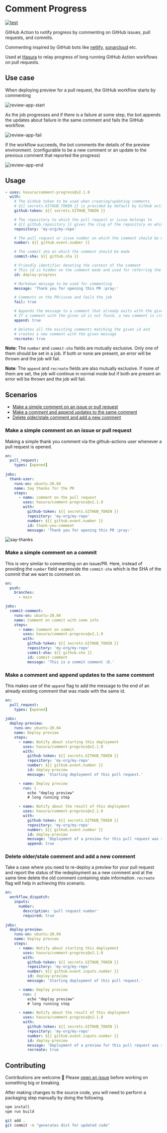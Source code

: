 # Comment Progress

[![test](https://github.com/hasura/comment-progress/actions/workflows/test.yml/badge.svg)](https://github.com/hasura/comment-progress/actions/workflows/test.yml)

GitHub Action to notify progress by commenting on GitHub issues, pull requests, and commits.

Commenting inspired  by GitHub bots like [netlify](https://github.com/apps/netlify), [sonarcloud](https://github.com/apps/sonarcloud) etc.

Used at [Hasura](https://hasura.io/) to relay progress of long running GitHub Action workflows on pull requests.

## Use case

When deploying preview for a pull request, the GitHub workflow starts by commenting 

![review-app-start](images/review-app-start.png)

As the job progresses and if there is a failure at some step, the bot appends the updates about failure in the same comment and fails the GitHub workflow.

![review-app-fail](images/review-app-fail.png)

If the workflow succeeds, the bot comments the details of the preview environment. (configurable to be a new comment or an update to the previous comment that reported the progress)

![review-app-end](images/review-app-end.png)

## Usage
```yml
- uses: hasura/comment-progress@v2.1.0
  with:
    # The GitHub token to be used when creating/updating comments
    # ${{ secrets.GITHUB_TOKEN }} is provided by default by GitHub actions
    github-token: ${{ secrets.GITHUB_TOKEN }}

    # The repository to which the pull request or issue belongs to
    # ${{ github.repository }} gives the slug of the repository on which the action is running
    repository: 'my-org/my-repo'

    # The pull request or issue number on which the comment should be made 
    number: ${{ github.event.number }}

    # The commit sha on which the comment should be made
    commit-sha: ${{ github.sha }}

    # Friendly identifier denoting the context of the comment
    # This id is hidden on the comment made and used for referring the same comment afterwards.
    id: deploy-progress

    # Markdown message to be used for commenting
    message: 'Thank you for opening this PR :pray:'

    # Comments on the PR/issue and fails the job
    fail: true

    # Appends the message to a comment that already exits with the given id.
    # If a comment with the given id is not found, a new comment is created
    append: true

    # Deletes all the existing comments matching the given id and
    # creates a new comment with the given message
    recreate: true
```


**Note:** The `number` and `commit-sha` fields are mutually exclusive. Only one of them should be set in a job. If both or none are present, an error will be thrown and the job will fail.

**Note**: The `append` and `recreate` fields are also mutually exclusive. If none of them are set, the job will continue in normal mode but if both are present an error will be thrown and the job will fail.

## Scenarios
- [Make a simple comment on an issue or pull request](#make-a-simple-comment-on-an-issue-or-pull-request)
- [Make a comment and append updates to the same comment](#make-a-comment-and-append-updates-to-the-same-comment)
- [Delete older/stale comment and add a new comment](#delete-olderstale-comment-and-add-a-new-comment)

### Make a simple comment on an issue or pull request

Making a simple thank you comment via the github-actions user whenever a pull request is opened.

```yml
on:
  pull_request:
    types: [opened]
    
jobs:
  thank-user:
    runs-on: ubuntu-20.04
    name: Say thanks for the PR
    steps:
      - name: comment on the pull request
        uses: hasura/comment-progress@v2.1.0
        with:
          github-token: ${{ secrets.GITHUB_TOKEN }}
          repository: 'my-org/my-repo'
          number: ${{ github.event.number }}
          id: thank-you-comment
          message: 'Thank you for opening this PR :pray:'
```

![say-thanks](images/normal-mode.png)

### Make a simple comment on a commit
This is very similar to commenting on an issue/PR. Here, instead of providing the `number` field we provide the `commit-sha` which is the SHA of the commit that we want to comment on.

```yml
on:
  push:
    branches:
      - main

jobs:
  commit-comment:
    runs-on: ubuntu-20.04
    name: Comment on commit with some info
    steps:
      - name: Comment on commit
        uses: hasura/comment-progress@v2.1.0
        with:
          github-token: ${{ secrets.GITHUB_TOKEN }}
          repository: 'my-org/my-repo'
          commit-sha: ${{ github.sha }}
          id: commit-comment
          message: 'This is a commit comment :D.'

```

### Make a comment and append updates to the same comment

This makes use of the `append` flag to add the message to the end of an already existing comment that was made with the same id.

```yml
on:
  pull_request:
    types: [opened]
    
jobs:
  deploy-preview:
    runs-on: ubuntu-20.04
    name: Deploy preview
    steps:
      - name: Notify about starting this deployment 
        uses: hasura/comment-progress@v2.1.0
        with:
          github-token: ${{ secrets.GITHUB_TOKEN }}
          repository: 'my-org/my-repo'
          number: ${{ github.event.number }}
          id: deploy-preview
          message: 'Starting deployment of this pull request.'

      - name: Deploy preview
        run: |
          echo "deploy preview"
          # long running step

      - name: Notify about the result of this deployment 
        uses: hasura/comment-progress@v2.1.0
        with:
          github-token: ${{ secrets.GITHUB_TOKEN }}
          repository: 'my-org/my-repo'
          number: ${{ github.event.number }}
          id: deploy-preview
          message: 'Deployment of a preview for this pull request was successful.'
          append: true 
```

### Delete older/stale comment and add a new comment

Take a case where you need to re-deploy a preview for your pull request and report the status of the redeployment as a new comment and at the same time delete the old comment containing stale information. `recreate` flag will help in achieving this scenario.

```yml
on:
  workflow_dispatch:
    inputs:
      number:
        description: 'pull request number'
        required: true
    
jobs:
  deploy-preview:
    runs-on: ubuntu-20.04
    name: Deploy preview
    steps:
      - name: Notify about starting this deployment 
        uses: hasura/comment-progress@v2.1.0
        with:
          github-token: ${{ secrets.GITHUB_TOKEN }}
          repository: 'my-org/my-repo'
          number: ${{ github.event.inputs.number }}
          id: deploy-preview
          message: 'Starting deployment of this pull request.'

      - name: Deploy preview
        run: |
          echo "deploy preview"
          # long running step

      - name: Notify about the result of this deployment 
        uses: hasura/comment-progress@v2.1.0
        with:
          github-token: ${{ secrets.GITHUB_TOKEN }}
          repository: 'my-org/my-repo'
          number: ${{ github.event.inputs.number }}
          id: deploy-preview
          message: 'Deployment of a preview for this pull request was successful.'
          recreate: true 
```

## Contributing

Contributions are welcome :pray: Please [open an issue](https://github.com/hasura/comment-progress/issues/new) before working on something big or breaking.

After making changes to the source code, you will need to perform a packaging step manually by doing the following.

```bash
npm install
npm run build

git add . 
git commit -m "generates dist for updated code"
```



